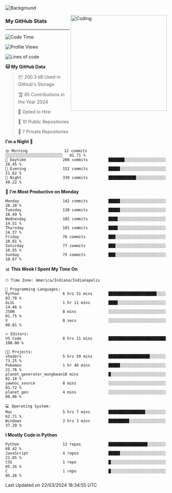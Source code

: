 ![Background](https://github.com/Nguyen-Noah/Nguyen-Noah/assets/112649680/f5d2296f-0508-400c-abcf-47c085708a2a)

<img align="right" alt="Coding" width="300" src="https://cdn.dribbble.com/users/1277312/screenshots/14733298/media/39b1045e593737587dd60e42c8422d1f.gif" >

### My GitHub Stats
---
<!--START_SECTION:waka-->
![Code Time](http://img.shields.io/badge/Code%20Time-156%20hrs%2024%20mins-blue)

![Profile Views](http://img.shields.io/badge/Profile%20Views-0-blue)

![Lines of code](https://img.shields.io/badge/From%20Hello%20World%20I%27ve%20Written-145.9%20thousand%20lines%20of%20code-blue)

**🐱 My GitHub Data** 

> 📦 200.3 kB Used in GitHub's Storage 
 > 
> 🏆 85 Contributions in the Year 2024
 > 
> 💼 Opted to Hire
 > 
> 📜 10 Public Repositories 
 > 
> 🔑 7 Private Repositories 
 > 
**I'm a Night 🦉** 

```text
🌞 Morning                12 commits          ░░░░░░░░░░░░░░░░░░░░░░░░░   01.71 % 
🌆 Daytime                200 commits         ███████░░░░░░░░░░░░░░░░░░   28.45 % 
🌃 Evening                152 commits         █████░░░░░░░░░░░░░░░░░░░░   21.62 % 
🌙 Night                  339 commits         ████████████░░░░░░░░░░░░░   48.22 % 
```
📅 **I'm Most Productive on Monday** 

```text
Monday                   142 commits         █████░░░░░░░░░░░░░░░░░░░░   20.20 % 
Tuesday                  130 commits         █████░░░░░░░░░░░░░░░░░░░░   18.49 % 
Wednesday                102 commits         ████░░░░░░░░░░░░░░░░░░░░░   14.51 % 
Thursday                 101 commits         ████░░░░░░░░░░░░░░░░░░░░░   14.37 % 
Friday                   76 commits          ███░░░░░░░░░░░░░░░░░░░░░░   10.81 % 
Saturday                 77 commits          ███░░░░░░░░░░░░░░░░░░░░░░   10.95 % 
Sunday                   75 commits          ███░░░░░░░░░░░░░░░░░░░░░░   10.67 % 
```


📊 **This Week I Spent My Time On** 

```text
🕑︎ Time Zone: America/Indiana/Indianapolis

💬 Programming Languages: 
Python                   6 hrs 51 mins       █████████████████████░░░░   83.78 % 
GLSL                     1 hr 11 mins        ████░░░░░░░░░░░░░░░░░░░░░   14.46 % 
JSON                     8 mins              ░░░░░░░░░░░░░░░░░░░░░░░░░   01.75 % 
V                        0 secs              ░░░░░░░░░░░░░░░░░░░░░░░░░   00.01 % 

🔥 Editors: 
VS Code                  8 hrs 11 mins       █████████████████████████   100.00 % 

🐱‍💻 Projects: 
shaders                  5 hrs 59 mins       ██████████████████░░░░░░░   73.25 % 
Pokemon                  1 hr 46 mins        █████░░░░░░░░░░░░░░░░░░░░   21.76 % 
planet_generator_mungbean10 mins             █░░░░░░░░░░░░░░░░░░░░░░░░   02.18 % 
yawnoc_source            8 mins              ░░░░░░░░░░░░░░░░░░░░░░░░░   01.72 % 
planet gen               4 mins              ░░░░░░░░░░░░░░░░░░░░░░░░░   00.86 % 

💻 Operating System: 
Mac                      5 hrs 7 mins        ████████████████░░░░░░░░░   62.71 % 
Windows                  3 hrs 3 mins        █████████░░░░░░░░░░░░░░░░   37.29 % 
```

**I Mostly Code in Python** 

```text
Python                   13 repos            █████████████████░░░░░░░░   68.42 % 
JavaScript               4 repos             █████░░░░░░░░░░░░░░░░░░░░   21.05 % 
CSS                      1 repo              █░░░░░░░░░░░░░░░░░░░░░░░░   05.26 % 
C                        1 repo              █░░░░░░░░░░░░░░░░░░░░░░░░   05.26 % 
```




 Last Updated on 22/03/2024 18:34:55 UTC
<!--END_SECTION:waka-->

<!--
**Nguyen-Noah/Nguyen-Noah** is a ✨ _special_ ✨ repository because its `README.md` (this file) appears on your GitHub profile.

Here are some ideas to get you started:

- 🔭 I’m currently working on ...
- 🌱 I’m currently learning ...
- 👯 I’m looking to collaborate on ...
- 🤔 I’m looking for help with ...
- 💬 Ask me about ...
- 📫 How to reach me: ...
- 😄 Pronouns: ...
- ⚡ Fun fact: ...
-->
